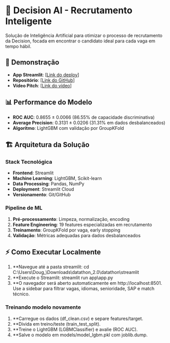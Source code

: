 # 🎯 Decision AI - Recrutamento Inteligente

Solução de Inteligência Artificial para otimizar o processo de recrutamento da Decision, focada em encontrar o candidato ideal para cada vaga em tempo hábil.

## 🚀 Demonstração
- **App Streamlit**: [[Link do deploy](https://datatonfiap-fqy7r6qyggeequgnytu9b4.streamlit.app/)]
- **Repositório**: [\[Link do GitHub\]](https://github.com/Peternelli99/dataton_fiap)
- **Vídeo Pitch**: [[Link do vídeo](https://drive.google.com/file/d/1Y845r0mfg-4f2QnY2Kinym5pSyoQCRvz/view?usp=sharing)]

## 📊 Performance do Modelo
- **ROC AUC**: 0.8655 ± 0.0066 (86.55% de capacidade discriminativa)
- **Average Precision**: 0.3131 ± 0.0206 (31.31% em dados desbalanceados)
- **Algoritmo**: LightGBM com validação por GroupKFold

## 🏗️ Arquitetura da Solução

### Stack Tecnológica
- **Frontend**: Streamlit
- **Machine Learning**: LightGBM, Scikit-learn
- **Data Processing**: Pandas, NumPy
- **Deployment**: Streamlit Cloud
- **Versionamento**: Git/GitHub

### Pipeline de ML
1. **Pré-processamento**: Limpeza, normalização, encoding
2. **Feature Engineering**: 19 features especializadas em recrutamento
3. **Treinamento**: GroupKFold por vaga, early stopping
4. **Validação**: Métricas adequadas para dados desbalanceados

## ⚡ Como Executar Localmente

1. **Navegue até a pasta streamlit:
cd C:\Users\Doug_\Downloads\datathon_2.0\datathon\streamlit
2. **Execute o Streamlit:
streamlit run app\app.py
3. **O navegador será aberto automaticamente em http://localhost:8501.
Use a sidebar para filtrar vagas, idiomas, senioridade, SAP e match técnico.

### Treinando modelo novamente

1. **Carregue os dados (df_clean.csv) e separe features/target.
2. **Divida em treino/teste (train_test_split).
3. **Treine o LightGBM (LGBMClassifier) e avalie (ROC AUC).
4. **Salve o modelo em models/model_lgbm.pkl com joblib.dump.
